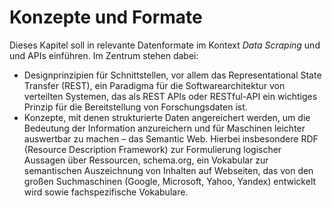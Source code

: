 # Konzepte und Formate
 
Dieses Kapitel soll in relevante Datenformate im Kontext *Data Scraping* und und APIs einführen. Im Zentrum stehen dabei:
- Designprinzipien für Schnittstellen, vor allem das Representational State Transfer (REST), ein Paradigma für die Softwarearchitektur von verteilten Systemen, das als REST APIs oder RESTful-API ein wichtiges Prinzip für die Bereitstellung von Forschungsdaten ist.
- Konzepte, mit denen strukturierte Daten angereichert werden, um die Bedeutung der Information anzureichern und für Maschinen leichter auswertbar zu machen – das Semantic Web. Hierbei insbesondere RDF (Resource Description Framework) zur Formulierung logischer Aussagen über Ressourcen, schema.org, ein Vokabular zur semantischen Auszeichnung von Inhalten auf Webseiten, das von den großen Suchmaschinen (Google, Microsoft, Yahoo, Yandex) entwickelt wird sowie fachspezifische Vokabulare.